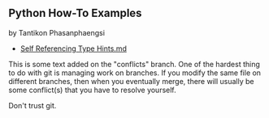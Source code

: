 ## Python How-To Examples

by Tantikon Phasanphaengsi

* [Self Referencing Type Hints.md](self-referencing-hints.md)

This is some text added on the "conflicts" branch.
One of the hardest thing to do with git is managing work on branches.
If you modify the same file on different branches, then when you
eventually merge, there will usually be some conflict(s) that you
have to resolve yourself.

Don't trust git.
